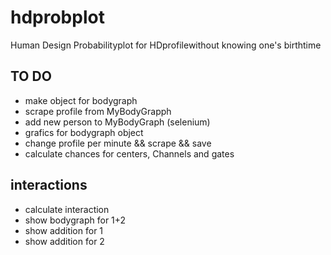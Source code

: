 # hdprobplot
Human Design Probabilityplot for HDprofilewithout knowing one's birthtime

## TO DO
- make object for bodygraph
- scrape profile from MyBodyGrapph
- add new person to MyBodyGraph (selenium)
- grafics for bodygraph object
- change profile per minute && scrape && save
- calculate chances for centers, Channels and gates

## interactions
- calculate interaction
- show bodygraph for 1+2
- show addition for 1
- show addition for 2
